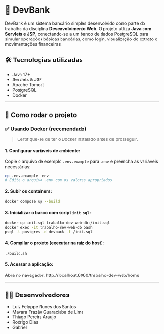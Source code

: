 # 💸 DevBank

DevBank é um sistema bancário simples desenvolvido como parte do trabalho da disciplina **Desenvolvimento Web**. O projeto utiliza **Java com Servlets e JSP**, conectando-se a um banco de dados PostgreSQL para simular operações básicas bancárias, como login, visualização de extrato e movimentações financeiras.

## 🛠 Tecnologias utilizadas

- Java 17+
- Servlets & JSP
- Apache Tomcat
- PostgreSQL
- Docker

---

## 🚀 Como rodar o projeto

### ✅ Usando Docker (recomendado)

> Certifique-se de ter o Docker instalado antes de prosseguir.
> 

#### 1. Configurar variáveis de ambiente:

Copie o arquivo de exemplo `.env.example` para `.env` e preencha as variáveis necessárias:
```bash
cp .env.example .env
# Edite o arquivo .env com os valores apropriados
```

#### 2. Subir os containers:

```bash
docker compose up --build
```

#### 3. Inicializar o banco com script `init.sql`:

```bash
docker cp init.sql trabalho-dev-web-db:/init.sql
docker exec -it trabalho-dev-web-db bash
psql -U postgres -d devbank -f /init.sql
```

#### 4. Compilar o projeto (executar na raiz do host):

```bash
./build.sh
```

#### 5. Acessar a aplicação:

Abra no navegador: http://localhost:8080/trabalho-dev-web/home

---

## 👨‍💻 Desenvolvedores

- Luiz Felyppe Nunes dos Santos
- Mayara Frazão Guaraciaba de Lima
- Thiago Pereira Araujo
- Rodrigo Dias
- Gabriel